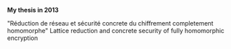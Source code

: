 **My thesis in 2013**

"Réduction de réseau et sécurité concrete du chiffrement completement homomorphe"
Lattice reduction and concrete security of fully homomorphic encryption

